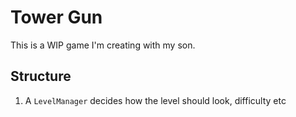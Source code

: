 # Tower Gun
This is a WIP game I'm creating with my son.

## Structure
1) A `LevelManager` decides how the level should look, difficulty etc